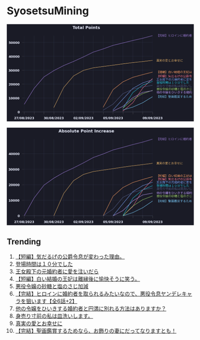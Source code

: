 # SyosetsuMining


![](https://raw.githubusercontent.com/exc4l/SyosetsuMining/main/plots/point_trend.png)

![](https://raw.githubusercontent.com/exc4l/SyosetsuMining/main/plots/point_increase.png)


## Trending

1. [【短編】気だるげの公爵令息が変わった理由。](https://ncode.syosetu.com/n1511ik/)
2. [登場時間は１０分でした](https://ncode.syosetu.com/n1386ik/)
3. [王女殿下の元婚約者に愛を注いだら](https://ncode.syosetu.com/n1085ik/)
4. [【短編】白い結婚の王妃は離縁後に愉快そうに笑う。](https://ncode.syosetu.com/n0553ik/)
5. [悪役令嬢の砂糖と塩のさじ加減](https://ncode.syosetu.com/n1381ik/)
6. [【完結】ヒロインに婚約者を取られるみたいなので、悪役令息ヤンデレキャラを狙います【全6話+2】](https://ncode.syosetu.com/n6074ij/)
7. [他の令嬢をひいきする婚約者と円満に別れる方法はありますか？](https://ncode.syosetu.com/n1082ik/)
8. [身売り寸前の私は皿洗いします。](https://ncode.syosetu.com/n0387ik/)
9. [真実の愛とお幸せに](https://ncode.syosetu.com/n8681ij/)
10. [【完結】聖画鑑賞するためなら、お飾りの妻にだってなりますとも！](https://ncode.syosetu.com/n7357ij/)
